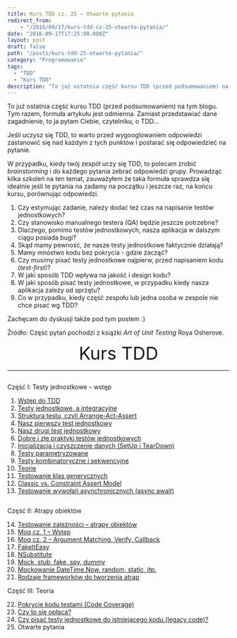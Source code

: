 ```yaml
---
title: Kurs TDD cz. 25 — Otwarte pytania
redirect_from:
    - "/2016/09/17/kurs-tdd-cz-25-otwarte-pytania/"
date: "2016-09-17T17:25:00.000Z"
layout: post
draft: false
path: "/posts/kurs-tdd-25-otwarte-pytania/"
category: "Programowanie"
tags:
  - "TDD"
  - "Kurs TDD"
description: "To już ostatnia część kursu TDD (przed podsumowaniem) na tym blogu. Tym razem, formuła artykułu jest odmienna. Zamiast przedstawiać dane zagadnienie, to ja pytam Ciebie, czytelniku, o TDD... Jeśli uczysz się TDD, to warto przed wygooglowaniem odpowiedzi zastanowić się nad każdym z tych punktów i postarać się odpowiedzieć na pytanie. W przypadku, kiedy twój zespół uczy się TDD, to polecam zrobić brainstorming i do każdego pytania zebrać odpowiedzi grupy. Prowadząc kilka szkoleń na ten temat, zauważyłem że taka formuła sprawdza się idealnie jeśli te pytania na zadamy na początku i jeszcze raz, na końcu kursu, porównując odpowiedzi."
---
```


To już ostatnia część kursu TDD (przed podsumowaniem) na tym blogu. Tym razem, formuła artykułu jest odmienna. Zamiast przedstawiać dane zagadnienie, to ja pytam Ciebie, czytelniku, o TDD...

Jeśli uczysz się TDD, to warto przed wygooglowaniem odpowiedzi zastanowić się nad każdym z tych punktów i postarać się odpowiedzieć na pytanie.

W przypadku, kiedy twój zespół uczy się TDD, to polecam zrobić _brainstorming_ i do każdego pytania zebrać odpowiedzi grupy. Prowadząc kilka szkoleń na ten temat, zauważyłem że taka formuła sprawdza się idealnie jeśli te pytania na zadamy na początku i jeszcze raz, na końcu kursu, porównując odpowiedzi.

1. Czy estymując zadanie, należy dodać też czas na napisanie testów jednostkowych?
1. Czy stanowisko manualnego testera (QA) będzie jeszcze potrzebne?
1. Dlaczego, pomimo testów jednostkowych, nasza aplikacja w dalszym ciągu posiada bugi?
1. Skąd mamy pewność, że nasze testy jednostkowe faktycznie działają?
1. Mamy mnóstwo kodu bez pokrycia - gdzie zacząć?
1. Czy musimy pisać testy jednostkowe najpierw, przed napisaniem kodu (_test-first_)?
1. W jaki sposób TDD wpływa na jakość i design kodu?
1. W jaki sposób pisać testy jednostkowe, w przypadku kiedy nasza aplikacja zależy od sprzętu?
1. Co w przypadku, kiedy część zespołu lub jedna osoba w zespole nie chce pisać wg TDD?

Zachęcam do dyskusji także pod tym postem :) 

Źródło: Część pytań pochodzi z książki _Art of Unit Testing_ Roya Osherove.

<!-- tdd-course-infobox-start -->
<div class="boxBorder">

<div style="text-align: center; font-size: 40px">Kurs TDD</div>

----

<div class="row">
<div class="column">

Część I: Testy jednostkowe – wstęp

1. [Wstęp do TDD](/posts/kurs-tdd-1-wstep/)
2. [Testy jednostkowe, a integracyjne](/posts/kurs-tdd-2-testy-jednostkowe-a-testy-integracyjne/)
3. [Struktura testu, czyli Arrange-Act-Assert](/posts/kurs-tdd-3-struktura-test-czyli-arrange-act-assert)
4. [Nasz pierwszy test jednostkowy](/posts/kurs-tdd-4-nasz-pierwszy-test-jednostkowy)
5. [Nasz drugi test jednostkowy](/posts/kurs-tdd-5-nasz-drugi-test-jednostkowy)
6. [Dobre i złe praktyki testów jednostkowych](/posts/kurs-tdd-6-dobre-i-zle-praktyki-testow-jednostkowych)
7. [Inicjalizacja i czyszczenie danych (SetUp i TearDown)](/posts/kurs-tdd-7-inicjalizacja-i-czyszczenie-danych-setup-i-teardown/)
8. [Testy parametryzowane](/posts/kurs-tdd-8-testy-parametryzowane)
9. [Testy kombinatoryczne i sekwencyjne](/posts/kurs-tdd-9-testy-kombinatoryczne-i-sekwencyjne)
10. [Teorie](/posts/kurs-tdd-10-teorie)
11. [Testowanie klas generycznych](/posts/kurs-tdd-11-testowanie-klas-generycznych)
12. [Classic vs. Constraint Assert Model](/posts/kurs-tdd-12-classic-vs-constraint-assert-model)
13. [Testowanie wywołań asynchronicznych (async await)](/posts/kurs-tdd-13-testowanie-wywolan-asynchronicznych-async-await)

</div>

<div class="column">

Część II: Atrapy obiektów

14. [Testowanie zależności – atrapy obiektów](/posts/kurs-tdd-14-testowanie-zaleznosci-atrapy-obiektow)
2. [Moq cz. 1 – Wstęp](/posts/kurs-tdd-15-wstep-do-moq)
3. [Moq cz. 2 – Argument Matching, Verify, Callback](/posts/kurs-tdd-16-zaawansowane-techniki-moq-argument-matching-verify-callback)
4. [FakeItEasy](/posts/kurs-tdd-17-fakeiteasy)
5. [NSubstitute](/posts/kurs-tdd-18-nsubstitute)
6. [Mock, stub, fake, spy, dummy](/posts/kurs-tdd-19-mock-stub-fake-spy-dummy)
7. [Mockowanie DateTime.Now, random, static, itp.](/posts/kurs-tdd-20-mockowanie-datetime-now-random-static-itp)
8. [Rodzaje frameworków do tworzenia atrap](/posts/kurs-tdd-21-rodzaje-frameworkow-do-tworzenia-atrap/)

Część III: Teoria

22. [Pokrycie kodu testami (Code Coverage)](/posts/kurs-tdd-22-pokrycie-kodu-testami-code-coverage/)
1. [Czy to się opłaca?](/posts/kurs-tdd-23-czy-to-sie-oplaca/)
1. [Czy pisać testy jednostkowe do istniejącego kodu (legacy code)?](/posts/kurs-tdd-24-czy-pisac-testy-jednostkowe-do-istniejacego-kodu-legacy-code/)
2. Otwarte pytania

</div>
</div>
</div>
<!-- tdd-course-infobox-end -->